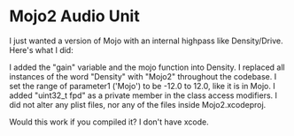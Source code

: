 # Mojo2 Audio Unit

I just wanted a version of Mojo with an internal highpass like Density/Drive. Here's what I did:

I added the "gain" variable and the mojo function into Density. 
I replaced all instances of the word "Density" with "Mojo2" throughout the codebase. 
I set the range of parameter1 ('Mojo') to be -12.0 to 12.0, like it is in Mojo. 
I added "uint32_t fpd" as a private member in the class access modifiers. 
I did not alter any plist files, nor any of the files inside Mojo2.xcodeproj. 

Would this work if you compiled it? I don't have xcode.
